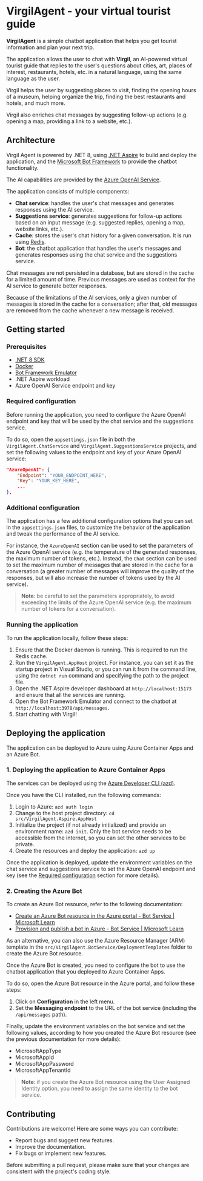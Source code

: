 # VirgilAgent - your virtual tourist guide

**VirgilAgent** is a simple chatbot application that helps you get tourist information and plan your next trip.

The application allows the user to chat with **Virgil**, an AI-powered virtual tourist guide that replies to the user's questions about cities, art, places of interest, restaurants, hotels, etc. in a natural language, using the same language as the user.

Virgil helps the user by suggesting places to visit, finding the opening hours of a museum, helping organize the trip, finding the best restaurants and hotels, and much more.

Virgil also enriches chat messages by suggesting follow-up actions (e.g. opening a map, providing a link to a website, etc.).

## Architecture

Virgil Agent is powered by .NET 8, using [.NET Aspire](https://learn.microsoft.com/en-us/dotnet/aspire/get-started/aspire-overview) to build and deploy the application, and the [Microsoft Bot Framework](https://dev.botframework.com/) to provide the chatbot functionality.

The AI capabilities are provided by the [Azure OpenAI Service](https://azure.microsoft.com/en-us/products/ai-services/openai-service).

The application consists of multiple components:

- **Chat service**: handles the user's chat messages and generates responses using the AI service.
- **Suggestions service**: generates suggestions for follow-up actions based on an input message (e.g. suggested replies, opening a map, website links, etc.).
- **Cache**: stores the user's chat history for a given conversation. It is run using [Redis](https://redis.io/).
- **Bot**: the chatbot application that handles the user's messages and generates responses using the chat service and the suggestions service.

Chat messages are not persisted in a database, but are stored in the cache for a limited amount of time. Previous messages are used as context for the AI service to generate better responses.

Because of the limitations of the AI services, only a given number of messages is stored in the cache for a conversation; after that, old messages are removed from the cache whenever a new message is received.

## Getting started

### Prerequisites

- [.NET 8 SDK](https://dotnet.microsoft.com/download/)
- [Docker](https://www.docker.com/)
- [Bot Framework Emulator](https://github.com/microsoft/BotFramework-Emulator/blob/master/README.md)
- .NET Aspire workload
- Azure OpenAI Service endpoint and key

### Required configuration

Before running the application, you need to configure the Azure OpenAI endpoint and key that will be used by the chat service and the suggestions service.

To do so, open the `appsettings.json` file in both the `VirgilAgent.ChatService` and `VirgilAgent.SuggestionsService` projects, and set the following values to the endpoint and key of your Azure OpenAI service:

```json
"AzureOpenAI": {
    "Endpoint": "YOUR_ENDPOINT_HERE",
    "Key": "YOUR_KEY_HERE",
    ...
},
```

### Additional configuration

The application has a few additional configuration options that you can set in the `appsettings.json` files, to customize the behavior of the application and tweak the performance of the AI service.

For instance, the `AzureOpenAI` section can be used to set the parameters of the Azure OpenAI service (e.g. the temperature of the generated responses, the maximum number of tokens, etc.).
Instead, the `Chat` section can be used to set the maximum number of messages that are stored in the cache for a conversation (a greater number of messages will improve the quality of the responses, but will also increase the number of tokens used by the AI service).

> **Note**: be careful to set the parameters appropriately, to avoid exceeding the limits of the Azure OpenAI service (e.g. the maximum number of tokens for a conversation).

### Running the application

To run the application locally, follow these steps:

1. Ensure that the Docker daemon is running. This is required to run the Redis cache.
2. Run the `VirgilAgent.AppHost` project. For instance, you can set it as the startup project in Visual Studio, or you can run it from the command line, using the `dotnet run` command and specifying the path to the project file.
3. Open the .NET Aspire developer dashboard at `http://localhost:15173` and ensure that all the services are running.
4. Open the Bot Framework Emulator and connect to the chatbot at `http://localhost:3978/api/messages`.
5. Start chatting with Virgil!

## Deploying the application

The application can be deployed to Azure using Azure Container Apps and an Azure Bot.

### 1. Deploying the application to Azure Container Apps

The services can be deployed using the [Azure Developer CLI (azd)](https://learn.microsoft.com/en-us/azure/developer/azure-developer-cli/).

Once you have the CLI installed, run the following commands:

1. Login to Azure: `azd auth login`
2. Change to the host project directory: `cd src/VirgilAgent.Aspire.AppHost`
3. Initialize the project (if not already initialized) and provide an environment name: `azd init`. Only the bot service needs to be accessible from the internet, so you can set the other services to be private.
4. Create the resources and deploy the application: `azd up`

Once the application is deployed, update the environment variables on the chat service and suggestions service to set the Azure OpenAI endpoint and key (see the [Required configuration](#required-configuration) section for more details).

### 2. Creating the Azure Bot

To create an Azure Bot resource, refer to the following documentation:

- [Create an Azure Bot resource in the Azure portal - Bot Service | Microsoft Learn](https://learn.microsoft.com/en-us/azure/bot-service/abs-quickstart?view=azure-bot-service-4.0&tabs=userassigned)
- [Provision and publish a bot in Azure - Bot Service | Microsoft Learn](https://learn.microsoft.com/en-us/azure/bot-service/provision-and-publish-a-bot?view=azure-bot-service-4.0&source=recommendations&tabs=userassigned%2Ccsharp)

As an alternative, you can also use the Azure Resource Manager (ARM) template in the `src/VirgilAgent.BotService/DeploymentTemplates` folder to create the Azure Bot resource.

Once the Azure Bot is created, you need to configure the bot to use the chatbot application that you deployed to Azure Container Apps.

To do so, open the Azure Bot resource in the Azure portal, and follow these steps:

1. Click on **Configuration** in the left menu.
2. Set the **Messaging endpoint** to the URL of the bot service (including the `/api/messages` path).

Finally, update the environment variables on the bot service and set the following values, according to how you created the Azure Bot resource (see the previous documentation for more details):

- MicrosoftAppType
- MicrosoftAppId
- MicrosoftAppPassword
- MicrosoftAppTenantId

> **Note**: if you create the Azure Bot resource using the User Assigned Identity option, you need to assign the same identity to the bot service.

## Contributing

Contributions are welcome! Here are some ways you can contribute:

- Report bugs and suggest new features.
- Improve the documentation.
- Fix bugs or implement new features.

Before submitting a pull request, please make sure that your changes are consistent with the project's coding style.
